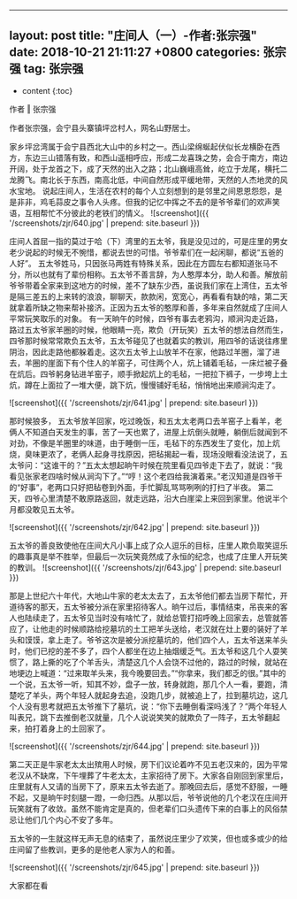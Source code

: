 
---
layout: post
title:  "庄间人（一）-作者:张宗强"
date:   2018-10-21 21:11:27 +0800
categories: 张宗强
tag: 张宗强
---

* content
{:toc}




作者    ‖    张宗强

作者张宗强，会宁县头寨镇坪岔村人，网名山野居士。

家乡坪岔湾属于会宁县西北大山中的乡村之一。西山梁绵蜒起伏似长龙横卧在西方，东边三山错落有致，和西山遥相呼应，形成二龙喜珠之势，会合于南方，南边开阔，处于龙首之下，成了天然的出入之路；北山巍峨高耸，屹立于龙尾，横托二龙腾飞。南北长于东西，南高北低，中间自然形成平缓地带，天然的人杰地灵的风水宝地。
说起庄间人，生活在农村的每个人立刻想到的是邻里之间恩恩怨怨，是是非非，鸡毛蒜皮之事令人头疼。但我的记忆中挥之不去的是爷爷辈们的欢声笑语，互相帮忙不分彼此的老铁们的情义。
![screenshot]({{ '/screenshots/zjr/640.jpg' | prepend: site.baseurl  }})

庄间人首屈一指的莫过于哈（下）湾里的五太爷，我是没见过的，可是庄里的男女老少说起的时候无不惋惜，都说去世的可惜。爷爷辈们在一起闲聊，都说“五爸的人好”。
五太爷姓马，只因张马两姓有特殊关系，因此在方圆左右都知道张马不分，所以也就有了辈份相称。五太爷不善言辞，为人憨厚本分，助人和善。解放前爷爷带着全家来到这地方的时候，差不了缺东少西，虽说我们家在上湾住，五太爷是隔三差五的上来转的浪浪，聊聊天，款款闲，宽宽心，再看看有缺的啥，第二天就拿着所缺之物来帮补接济。正因为五太爷的憨厚和善，多年来自然就成了庄间人平常玩笑取乐的对象。
有一天晌午的时候，四爷有事去老鸦沟，顺涧沟走近路，路过五太爷家羊圈的时候，他眼睛一亮，欺负（开玩笑）五太爷的想法自然而生，四爷那时候常常欺负五太爷，五太爷碰见了也就着实的教训，用四爷的话说往疼里阴治，因此走路他都躲着走。这次五太爷上山放羊不在家，他路过羊圈，溜了进去，羊圈的崖面下有个住人的羊窑子，可住两个人，炕上铺着毛毡，一床烂被子叠在炕后。四爷躬身钻进羊窑子，顺手掀起炕上的毛毡，一把拉下裤子，一步垮上土炕，蹲在上面拉了一堆大便，跳下炕，慢慢铺好毛毡，悄悄地出来顺涧沟走了。

![screenshot]({{ '/screenshots/zjr/641.jpg' | prepend: site.baseurl  }})


那时候狼多， 五太爷放羊回家，吃过晚饭，和五太太老两口去羊窑子上看羊，老俩人不知道白天发生的事，苦了一天也累了，进屋上炕倒头就睡，躺倒后就闻到不对劲，不像是羊圈里的味道，由于睡倒一压，毛毡下的东西发生了变化，加上炕烧，臭味更浓了，老俩人起身寻找原因，把毡揭起一看，现场没眼看没法说了，五太爷问：“这谁干的？”五太太想起晌午时候在院里看见四爷走下去了，就说：“我看见张家老四啥时候从涧沟下了。”“哼！这个老四给我演着来。”老汉知道是四爷干的“好事”，老两口只好把毡卷到外面，手忙脚乱骂骂咧咧的打扫了半夜。       第二天，四爷心里清楚不敢原路返回，就走远路，沿大白崖梁上来回到家里。他说半个月都没敢见五太爷。

![screenshot]({{ '/screenshots/zjr/642.jpg' | prepend: site.baseurl  }})

五太爷的善良致使他在庄间大凡小事上成了众人逗乐的目标，庄里人欺负取笑逗乐的趣事真是举不胜举，但最后一次玩笑竟然成了永恒的纪念，也成了庄里人开玩笑的教训。
![screenshot]({{ '/screenshots/zjr/643.jpg' | prepend: site.baseurl  }})


那是上世纪六十年代，大地山牛家的老太太去了，五太爷他们都去当房下帮忙，开道待客的那天，五太爷被分派在家里招待客人。晌午过后，事情结束，吊丧来的客人也陆续走了，五太爷见当时没有啥忙了，就给总管打招呼晚上回家去，总管就答应了，让他走的时候顺路给挖墓坑的土工把羊头送给，老汉就在灶上要的装好了羊头和馍馍，拿上走了。爷爷这次是被分派挖墓坑的，他们四个人，五太爷送来羊头时，他们已挖的差不多了，四个人都坐在边上抽烟缓乏气。五太爷和这几个人耍笑惯了，路上撕的吃了个羊舌头，清楚这几个人会饶不过他的，路过的时候，就站在地埂边上喊道：“过来取羊头来，我今晚要回去。”“你拿来，我们都乏的很。”其中的一个说，五太爷一听，知其不妙，盘子一放，转身就跑，那几个人一看，要跑，清楚吃了羊头，两个年轻人就起身去追，没跑几步，就被追上了，拉到墓坑边，这几个人没有思考就把五太爷推下了墓坑，说：“你下去睡倒看深吗浅了？”两个年轻人叫表兄，跳下去推倒老汉就量，几个人说说笑笑的就欺负了一阵子，五太爷翻起来，拍打着身上的土回家了。

![screenshot]({{ '/screenshots/zjr/644.jpg' | prepend: site.baseurl  }})


第二天正是牛家老太太出殡用人时候，房下们议论着咋不见五老汉来的，因为平常老汉从不缺席，下午埋葬了牛老太太，主家招待了房下。大家各自刚回到家里后，庄里就有人又请的当房下了，原来五太爷去逝了。那晚回去后，感觉不舒服，一睡不起，又是晌午时刻腿一蹬，一命归西。从那以后，爷爷说他的几个老汉在庄间开玩笑就有了收敛。虽然不能肯定是真的，但老辈们口头遗传下来的白事上的风俗禁忌让他们几个内心不安了多年。

五太爷的一生就这样无声无息的结束了，虽然说庄里少了欢笑，但也或多或少的给庄间留了些教训，更多的是他老人家为人的和善。

![screenshot]({{ '/screenshots/zjr/645.jpg' | prepend: site.baseurl  }})

大家都在看
